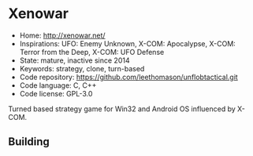 # Xenowar

- Home: http://xenowar.net/
- Inspirations: UFO: Enemy Unknown, X-COM: Apocalypse, X-COM: Terror from the Deep, X-COM: UFO Defense
- State: mature, inactive since 2014
- Keywords: strategy, clone, turn-based
- Code repository: https://github.com/leethomason/unflobtactical.git
- Code language: C, C++
- Code license: GPL-3.0

Turned based strategy game for Win32 and Android OS influenced by X-COM.

## Building

